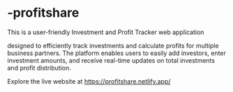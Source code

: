 # -profitshare

This is a user-friendly Investment and Profit Tracker web application 

designed to efficiently track investments and calculate profits for multiple business partners. The platform enables users to easily add investors, enter investment amounts, and receive real-time updates on total investments and profit distribution.

Explore the live website at https://profitshare.netlify.app/
